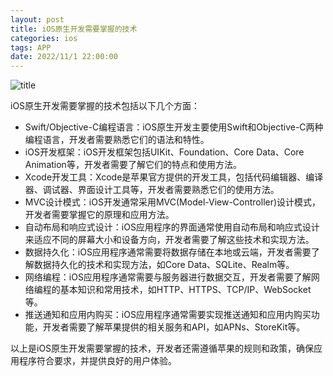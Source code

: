 ```yaml
---
layout: post
title: iOS原生开发需要掌握的技术
categories: ios 
tags: APP
date: 2022/11/1 22:00:00
---
```


![title](https://image.sideproject.cn/titlex/titlex_241.jpg)

iOS原生开发需要掌握的技术包括以下几个方面：

- Swift/Objective-C编程语言：iOS原生开发主要使用Swift和Objective-C两种编程语言，开发者需要熟悉它们的语法和特性。
- iOS开发框架：iOS开发框架包括UIKit、Foundation、Core Data、Core Animation等，开发者需要了解它们的特点和使用方法。
- Xcode开发工具：Xcode是苹果官方提供的开发工具，包括代码编辑器、编译器、调试器、界面设计工具等，开发者需要熟悉它们的使用方法。
- MVC设计模式：iOS开发通常采用MVC(Model-View-Controller)设计模式，开发者需要掌握它的原理和应用方法。
- 自动布局和响应式设计：iOS应用程序的界面通常使用自动布局和响应式设计来适应不同的屏幕大小和设备方向，开发者需要了解这些技术和实现方法。
- 数据持久化：iOS应用程序通常需要将数据存储在本地或云端，开发者需要了解数据持久化的技术和实现方法，如Core Data、SQLite、Realm等。
- 网络编程：iOS应用程序通常需要与服务器进行数据交互，开发者需要了解网络编程的基本知识和常用技术，如HTTP、HTTPS、TCP/IP、WebSocket等。
- 推送通知和应用内购买：iOS应用程序通常需要实现推送通知和应用内购买功能，开发者需要了解苹果提供的相关服务和API，如APNs、StoreKit等。

以上是iOS原生开发需要掌握的技术，开发者还需遵循苹果的规则和政策，确保应用程序符合要求，并提供良好的用户体验。